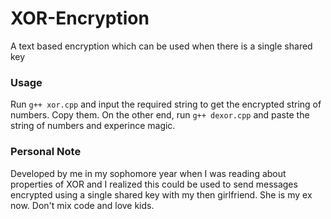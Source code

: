 # XOR-Encryption
A text based encryption which can be used when there is a single shared key

### Usage

Run ```g++ xor.cpp``` and input the required string to get the encrypted string of numbers. Copy them.
On the other end, run ```g++ dexor.cpp``` and paste the string of numbers and experince magic.

### Personal Note
Developed by me in my sophomore year when I was reading about properties of XOR and I realized this could be used to send messages encrypted using a single shared key with my then girlfriend. She is my ex now. Don't mix code and love kids.
